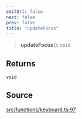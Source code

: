 ```yaml
---
editUrl: false
next: false
prev: false
title: "updateFocus"
---
```


> **updateFocus**(): `void`

## Returns

`void`

## Source

[src/functions/keyboard.ts:97](https://github.com/relishinc/dill-pixel/blob/c79d8e8552aaa0f13a29535c819ae67d025b4669/src/functions/keyboard.ts#L97)
